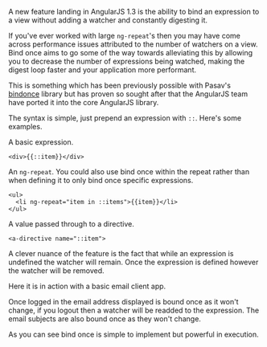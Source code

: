 A new feature landing in AngularJS 1.3 is the ability to bind an expression to a view without adding a watcher and constantly digesting it.

If you've ever worked with large `ng-repeat`'s then you may have come across performance issues attributed to the number of watchers on a view. Bind once aims to go some of the way towards alleviating this by allowing you to decrease the number of expressions being watched, making the digest loop faster and your application more performant.

This is something which has been previously possible with Pasav's [bindonce](https://github.com/Pasvaz/bindonce) library but has proven so sought after that the AngularJS team have ported it into the core AngularJS library.

The syntax is simple, just prepend an expression with `::`. Here's some examples.

A basic expression. 

```language-javascript
<div>{{::item}}</div>
```
An `ng-repeat`. You could also use bind once within the repeat rather than when defining it to only bind once specific expressions.

```language-javascript
<ul>
  <li ng-repeat="item in ::items">{{item}}</li>
</ul>
```

A value passed through to a directive.

```language-javascript
<a-directive name="::item">
```
    
A clever nuance of the feature is the fact that while an expression is undefined the watcher will remain. Once the expression is defined however the watcher will be removed.

Here it is in action with a basic email client app.

<a class="jsbin-embed" href="http://jsbin.com/yufomo/15/embed?output"></a><script src="http://static.jsbin.com/js/embed.js"></script>

Once logged in the email address displayed is bound once as it won't change, if you logout then a watcher will be readded to the expression. The email subjects are also bound once as they won't change.

As you can see bind once is simple to implement but powerful in execution.

